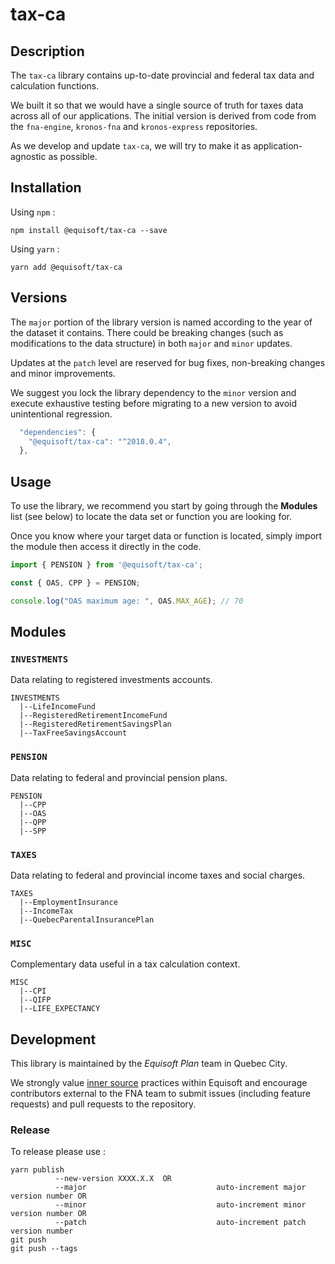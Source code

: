 # tax-ca

## Description

The `tax-ca` library contains up-to-date provincial and federal tax data and calculation functions.

We built it so that we would have a single source of truth for taxes data across all of our applications.  The initial version is derived from code from the `fna-engine`, `kronos-fna` and `kronos-express` repositories.

As we develop and update `tax-ca`, we will try to make it as application-agnostic as possible.

## Installation

Using `npm` : 
```
npm install @equisoft/tax-ca --save
```

Using `yarn` :
```
yarn add @equisoft/tax-ca
```

## Versions

The `major` portion of the library version is named according to the year of the dataset it contains. There could be breaking changes (such as modifications to the data structure) in both `major` and `minor` updates.

Updates at the `patch` level are reserved for bug fixes, non-breaking changes and minor improvements.

We suggest you lock the library dependency to the `minor` version and execute exhaustive testing before migrating to a new version to avoid unintentional regression.

```javascript
  "dependencies": {
    "@equisoft/tax-ca": "^2018.0.4",
  },
```


## Usage

To use the library, we recommend you start by going through the **Modules** list (see below) to locate the data set or function you are looking for.

Once you know where your target data or function is located, simply import the module then access it directly in the code.

```javascript
import { PENSION } from '@equisoft/tax-ca';

const { OAS, CPP } = PENSION;

console.log("OAS maximum age: ", OAS.MAX_AGE); // 70
```


## Modules

### `INVESTMENTS`

Data relating to registered investments accounts.

```
INVESTMENTS
  |--LifeIncomeFund
  |--RegisteredRetirementIncomeFund
  |--RegisteredRetirementSavingsPlan
  |--TaxFreeSavingsAccount
```

### `PENSION`

Data relating to federal and provincial pension plans.

```
PENSION
  |--CPP
  |--OAS
  |--QPP
  |--SPP
```

### `TAXES`

Data relating to federal and provincial income taxes and social charges.

```
TAXES
  |--EmploymentInsurance
  |--IncomeTax
  |--QuebecParentalInsurancePlan
```

### `MISC`

Complementary data useful in a tax calculation context.

```
MISC
  |--CPI
  |--QIFP
  |--LIFE_EXPECTANCY
```


## Development

This library is maintained by the _Equisoft Plan_ team in Quebec City.

We strongly value [inner source](https://en.wikipedia.org/wiki/Inner_source) practices within Equisoft and encourage contributors external to the FNA team to submit issues (including feature requests) and pull requests to the repository. 

### Release

To release please use :

```
yarn publish 
          --new-version XXXX.X.X  OR    
          --major                             auto-increment major version number OR
          --minor                             auto-increment minor version number OR
          --patch                             auto-increment patch version number
git push
git push --tags
``` 
